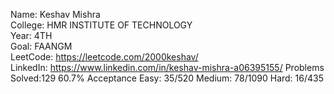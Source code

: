 Name: Keshav Mishra<br>
College: HMR INSTITUTE OF TECHNOLOGY<br>
Year: 4TH<br>
Goal: FAANGM<br>
LeetCode: https://leetcode.com/2000keshav/<br>
LinkedIn: https://www.linkedin.com/in/keshav-mishra-a06395155/
Problems Solved:129
60.7% Acceptance
Easy: 35/520
Medium: 78/1090
Hard: 16/435

